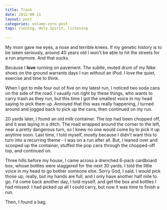 ```yaml
---
title: Trash
date: 2012-08-11
layout: post
categories: volume-zero post
tags: running, Holy Spirit, listening
  
---
```



My mom gave me eyes, a nose and terrible knees. If my genetic history is to be taken seriously, around 40 years old I won't be able to hit the streets for a run anymore. And that sucks.

Because I **love** running on pavement. The subtle, muted drum of my Nike shoes on the ground warrants days I run without an iPod. I love the quiet, exercise and time to think.

<!-- more -->

When I got to mile four out of five on my latest run, I noticed two soda cans on the side of the road. I usually run right by these things, who wants to carry trash as they run, but this time I got the smallest voice in my head saying to pick them up. Annoyed that this was really happening, I turned around and jogged back to pick up the cans, then continued on my run.

20 yards later, I found an old milk container. The top had been chopped off, and it was laying in a ditch. The road wrapped around the corner to the left, near a pretty dangerous turn, so I knew no one would come by to pick it up anytime soon. Last time, I told myself, mostly because I didn't want this to turn into a recurring theme - I was on a run after all. But, I leaned over and scooped up the container, stuffed the pop cans through the chopped-off top, and continued on.

Three hills before my house, I came across a drenched 6-pack cardboard box, whose bottles were staggered for the next 30 yards. I told the little voice in my head to go bother someone else. Sorry God, I said. I *would* pick those up, really, but my hands are full, and I only have another half mile to go. I'd come back another day, I told myself, and get the box and bottles I had missed. I had picked up all I could carry, but now it was time to finish a run.

Then, I found a bag.
